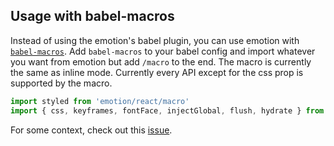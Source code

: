 ## Usage with babel-macros

Instead of using the emotion's babel plugin, you can use emotion with [`babel-macros`](https://github.com/kentcdodds/babel-macros). Add `babel-macros` to your babel config and import whatever you want from emotion but add `/macro` to the end. The macro is currently the same as inline mode. Currently every API except for the css prop is supported by the macro.

```jsx
import styled from 'emotion/react/macro'
import { css, keyframes, fontFace, injectGlobal, flush, hydrate } from 'emotion/macro'
```

For some context, check out this [issue](https://github.com/facebookincubator/create-react-app/issues/2730).
